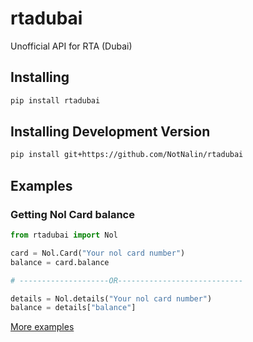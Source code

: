 # rtadubai
Unofficial API for RTA (Dubai)

## Installing

```bash
pip install rtadubai
```
## Installing Development Version

```bash
pip install git+https://github.com/NotNalin/rtadubai
```
## Examples

### Getting Nol Card balance

```python
from rtadubai import Nol

card = Nol.Card("Your nol card number")
balance = card.balance

# --------------------OR----------------------------

details = Nol.details("Your nol card number")
balance = details["balance"]
```

[More examples](https://github.com/NotNalin/rtadubai/tree/main/example)

